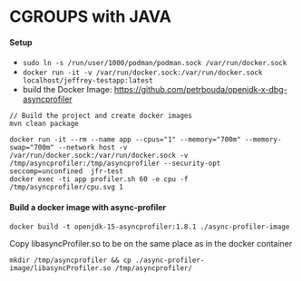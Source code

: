 # CGROUPS with JAVA

#### Setup
- `sudo ln -s /run/user/1000/podman/podman.sock /var/run/docker.sock`
- `docker run -it -v /var/run/docker.sock:/var/run/docker.sock localhost/jeffrey-testapp:latest`
- build the Docker Image: https://github.com/petrbouda/openjdk-x-dbg-asyncprofiler

```
// Build the project and create docker images
mvn clean package

docker run -it --rm --name app --cpus="1" --memory="700m" --memory-swap="700m" --network host -v /var/run/docker.sock:/var/run/docker.sock -v /tmp/asyncprofiler:/tmp/asyncprofiler --security-opt seccomp=unconfined  jfr-test
docker exec -ti app profiler.sh 60 -e cpu -f /tmp/asyncprofiler/cpu.svg 1
```

#### Build a docker image with async-profiler

```
docker build -t openjdk-15-asyncprofiler:1.8.1 ./async-profiler-image
```
Copy libasyncProfiler.so to be on the same place as in the docker container
```
mkdir /tmp/asyncprofiler && cp ./async-profiler-image/libasyncProfiler.so /tmp/asyncprofiler/
```
